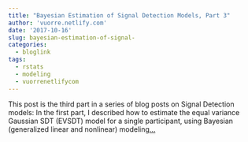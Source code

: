```yaml
---
title: "Bayesian Estimation of Signal Detection Models, Part 3"
author: 'vuorre.netlify.com'
date: '2017-10-16'
slug: bayesian-estimation-of-signal-
categories:
  - bloglink
tags:
  - rstats
  - modeling
  - vuorrenetlifycom
---
```


This post is the third part in a series of blog posts on Signal Detection models: In the first part, I described how to estimate the equal variance Gaussian SDT (EVSDT) model for a single participant, using Bayesian (generalized linear and nonlinear) modeling[... <i class="fas fa-external-link-alt"></i>](https://vuorre.netlify.com/post/2017/bayesian-estimation-of-signal-detection-theory-models-part-3/)

